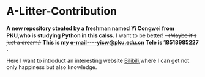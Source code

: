 # A-Litter-Contribution
**A new repository cteated by a freshman named Yi Congwei from PKU,who is studying Python in this calss.**
I want to be better! ~~（Maybe it's just a dream.)~~
**This is my e-mail----yicw@pku.edu.cn
Tele is 18518985227 .**

Here I want to introduct an interesting website [Bilibili](www.bilibili.com),where I can get not only happiness but also knowledge.
